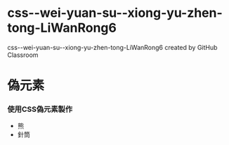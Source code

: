 # css--wei-yuan-su--xiong-yu-zhen-tong-LiWanRong6
css--wei-yuan-su--xiong-yu-zhen-tong-LiWanRong6 created by GitHub Classroom
# 偽元素
### 使用CSS偽元素製作
- 熊
- 針筒
